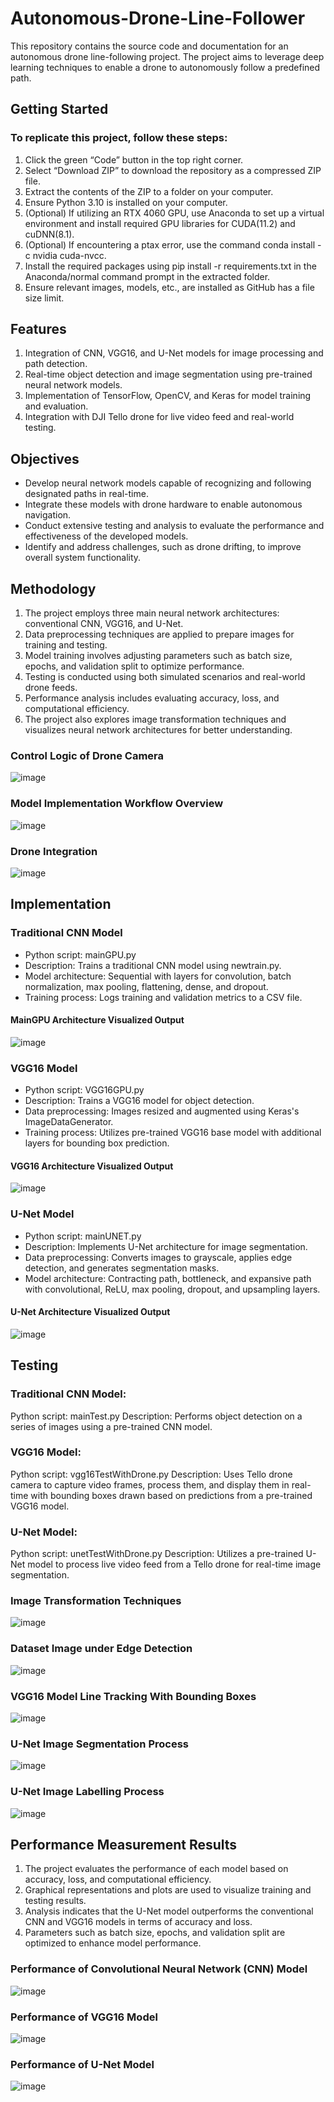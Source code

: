 # Autonomous-Drone-Line-Follower

This repository contains the source code and documentation for an autonomous drone line-following project. The project aims to leverage deep learning techniques to enable a drone to autonomously follow a predefined path.

## Getting Started
### To replicate this project, follow these steps:
1. Click the green “Code” button in the top right corner.
2. Select “Download ZIP” to download the repository as a compressed ZIP file.
3. Extract the contents of the ZIP to a folder on your computer.
4. Ensure Python 3.10 is installed on your computer.
5. (Optional) If utilizing an RTX 4060 GPU, use Anaconda to set up a virtual environment and install required GPU libraries for CUDA(11.2) and cuDNN(8.1).
6. (Optional) If encountering a ptax error, use the command conda install -c nvidia cuda-nvcc.
7. Install the required packages using pip install -r requirements.txt in the Anaconda/normal command prompt in the extracted folder.
8. Ensure relevant images, models, etc., are installed as GitHub has a file size limit.

## Features
1. Integration of CNN, VGG16, and U-Net models for image processing and path detection.
2. Real-time object detection and image segmentation using pre-trained neural network models.
3. Implementation of TensorFlow, OpenCV, and Keras for model training and evaluation.
4. Integration with DJI Tello drone for live video feed and real-world testing.

## Objectives
- Develop neural network models capable of recognizing and following designated paths in real-time.
- Integrate these models with drone hardware to enable autonomous navigation.
- Conduct extensive testing and analysis to evaluate the performance and effectiveness of the developed models.
- Identify and address challenges, such as drone drifting, to improve overall system functionality.

## Methodology
1. The project employs three main neural network architectures: conventional CNN, VGG16, and U-Net.
2. Data preprocessing techniques are applied to prepare images for training and testing.
3. Model training involves adjusting parameters such as batch size, epochs, and validation split to optimize performance.
4. Testing is conducted using both simulated scenarios and real-world drone feeds.
5. Performance analysis includes evaluating accuracy, loss, and computational efficiency.
6. The project also explores image transformation techniques and visualizes neural network architectures for better understanding.

### Control Logic of Drone Camera
![image](https://github.com/HamzaIqbal22/Autonomous-Drone-Line-Follower/assets/81776951/66f069d8-3557-4555-b7a6-9be5ebb88863)

### Model Implementation Workflow Overview
![image](https://github.com/HamzaIqbal22/Autonomous-Drone-Line-Follower/assets/81776951/fa725946-b222-4030-afe4-7093520d301e)

### Drone Integration
![image](https://github.com/HamzaIqbal22/Autonomous-Drone-Line-Follower/assets/81776951/4110ab4a-7550-4a9c-b439-b328a43809ef)

## Implementation

### Traditional CNN Model
- Python script: mainGPU.py
- Description: Trains a traditional CNN model using newtrain.py.
- Model architecture: Sequential with layers for convolution, batch normalization, max pooling, flattening, dense, and dropout.
- Training process: Logs training and validation metrics to a CSV file.

#### MainGPU Architecture Visualized Output
![image](https://github.com/HamzaIqbal22/Autonomous-Drone-Line-Follower/assets/81776951/91e78986-20e5-4632-879f-669586d30254)

### VGG16 Model
- Python script: VGG16GPU.py
- Description: Trains a VGG16 model for object detection.
- Data preprocessing: Images resized and augmented using Keras's ImageDataGenerator.
- Training process: Utilizes pre-trained VGG16 base model with additional layers for bounding box prediction.

#### VGG16 Architecture Visualized Output
![image](https://github.com/HamzaIqbal22/Autonomous-Drone-Line-Follower/assets/81776951/932047a9-05da-45c8-83d8-1ba64cf32421)

### U-Net Model
- Python script: mainUNET.py
- Description: Implements U-Net architecture for image segmentation.
- Data preprocessing: Converts images to grayscale, applies edge detection, and generates segmentation masks.
- Model architecture: Contracting path, bottleneck, and expansive path with convolutional, ReLU, max pooling, dropout, and upsampling layers.

#### U-Net Architecture Visualized Output
![image](https://github.com/HamzaIqbal22/Autonomous-Drone-Line-Follower/assets/81776951/36e72b72-835b-4ac5-be6f-c52123caccda)

## Testing

### Traditional CNN Model:
Python script: mainTest.py Description: Performs object detection on a series of images using a pre-trained CNN model.

### VGG16 Model:
Python script: vgg16TestWithDrone.py Description: Uses Tello drone camera to capture video frames, process them, and display them in real-time with bounding boxes drawn based on predictions from a pre-trained VGG16 model.

### U-Net Model:
Python script: unetTestWithDrone.py Description: Utilizes a pre-trained U-Net model to process live video feed from a Tello drone for real-time image segmentation.

### Image Transformation Techniques
![image](https://github.com/HamzaIqbal22/Autonomous-Drone-Line-Follower/assets/81776951/f57b5438-eda7-4c33-b32a-ea69297d37a2)

### Dataset Image under Edge Detection
![image](https://github.com/HamzaIqbal22/Autonomous-Drone-Line-Follower/assets/81776951/2581a343-8ec4-4e7b-b014-279b181d75d9)

### VGG16 Model Line Tracking With Bounding Boxes
![image](https://github.com/HamzaIqbal22/Autonomous-Drone-Line-Follower/assets/81776951/5fcfc7f9-72b3-4e00-b898-30f75b78e67c)

### U-Net Image Segmentation Process
![image](https://github.com/HamzaIqbal22/Autonomous-Drone-Line-Follower/assets/81776951/b07d6da6-b662-457f-91ec-ca32d79e80e3)

### U-Net Image Labelling Process
![image](https://github.com/HamzaIqbal22/Autonomous-Drone-Line-Follower/assets/81776951/ee73d956-2950-4042-b255-10ef120c1691)

## Performance Measurement Results
1. The project evaluates the performance of each model based on accuracy, loss, and computational efficiency.
2. Graphical representations and plots are used to visualize training and testing results.
3. Analysis indicates that the U-Net model outperforms the conventional CNN and VGG16 models in terms of accuracy and loss.
4. Parameters such as batch size, epochs, and validation split are optimized to enhance model performance.

### Performance of Convolutional Neural Network (CNN) Model
![image](https://github.com/HamzaIqbal22/Autonomous-Drone-Line-Follower/assets/81776951/d35f6e3b-1662-4557-a90b-eec2ab833a68)

### Performance of VGG16 Model
![image](https://github.com/HamzaIqbal22/Autonomous-Drone-Line-Follower/assets/81776951/d081dc32-a441-4e34-a077-f755174df9b8)

### Performance of U-Net Model
![image](https://github.com/HamzaIqbal22/Autonomous-Drone-Line-Follower/assets/81776951/625f60e8-ef71-47ab-8c94-80d34126bef5)

